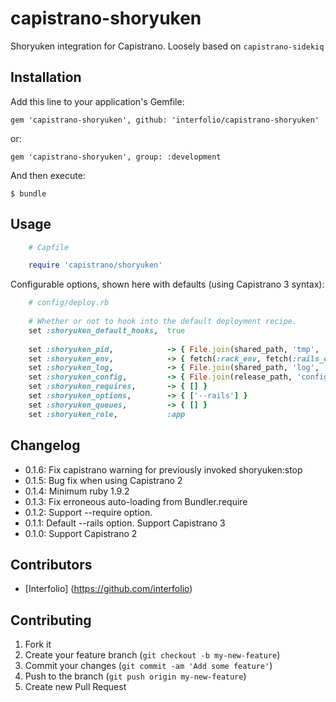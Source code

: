# capistrano-shoryuken
Shoryuken integration for Capistrano.  Loosely based on `capistrano-sidekiq`

## Installation

Add this line to your application's Gemfile:

    gem 'capistrano-shoryuken', github: 'interfolio/capistrano-shoryuken'

or:

    gem 'capistrano-shoryuken', group: :development

And then execute:

    $ bundle


## Usage
```ruby
    # Capfile

    require 'capistrano/shoryuken'
```


Configurable options, shown here with defaults (using Capistrano 3 syntax):

```ruby
    # config/deploy.rb
    
    # Whether or not to hook into the default deployment recipe.
    set :shoryuken_default_hooks,  true
    
    set :shoryuken_pid,            -> { File.join(shared_path, 'tmp', 'pids', 'shoryuken.pid') }
    set :shoryuken_env,            -> { fetch(:rack_env, fetch(:rails_env, fetch(:stage))) }
    set :shoryuken_log,            -> { File.join(shared_path, 'log', 'shoryuken.log') }
    set :shoryuken_config,         -> { File.join(release_path, 'config', 'shoryuken.yml') }
    set :shoryuken_requires,       -> { [] }
    set :shoryuken_options,        -> { ['--rails'] }
    set :shoryuken_queues,         -> { [] }
    set :shoryuken_role,           :app
```

## Changelog
- 0.1.6: Fix capistrano warning for previously invoked shoryuken:stop
- 0.1.5: Bug fix when using Capistrano 2
- 0.1.4: Minimum ruby 1.9.2
- 0.1.3: Fix erroneous auto-loading from Bundler.require
- 0.1.2: Support --require option.
- 0.1.1: Default --rails option. Support Capistrano 3
- 0.1.0: Support Capistrano 2

## Contributors

- [Interfolio] (https://github.com/interfolio)

## Contributing

1. Fork it
2. Create your feature branch (`git checkout -b my-new-feature`)
3. Commit your changes (`git commit -am 'Add some feature'`)
4. Push to the branch (`git push origin my-new-feature`)
5. Create new Pull Request
